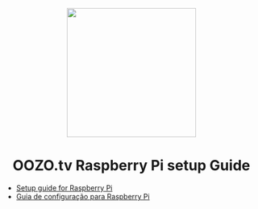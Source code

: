 <p align="center">
  <img width="256" height="256" src="https://s3.amazonaws.com/oozopi-releases/256.png">


<h1 align="center">
  OOZO.tv Raspberry Pi setup Guide
</h1>

* [Setup guide for Raspberry Pi](https://github.com/oozotv/oozo-box/wiki/EN-Raspberry-setup-Guide)
* [Guia de configuração para Raspberry Pi](https://github.com/oozotv/oozo-box/wiki/PT-Guia-de-configura%C3%A7%C3%A3o-Raspberry)
